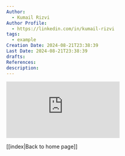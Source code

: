 ```yaml
---
Author:
  - Kumail Rizvi
Author Profile:
  - https://linkedin.com/in/kumail-rizvi
tags:
  - example
Creation Date: 2024-08-21T23:38:39
Last Date: 2024-08-21T23:38:39
drafts: 
References: 
description:
---
```


<div class="bentoAbout-wrapper">
<iframe
 class="fullIframe"
 frameBorder="0" 
 src="https://bento.me/kumail-rizvi" 
scrolling="no"
 ></iframe>
 </div>

[[index|Back to home page]]
